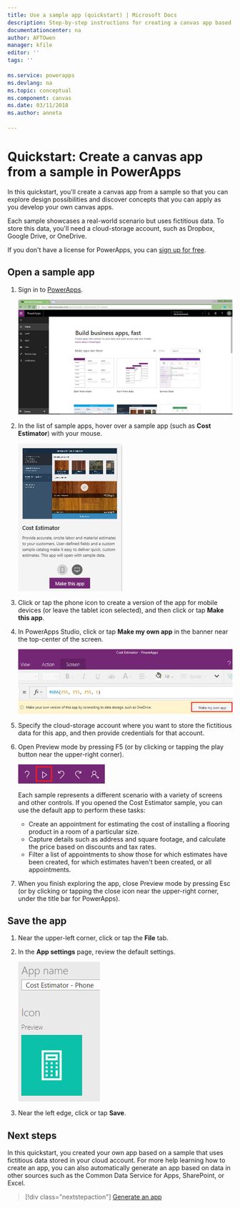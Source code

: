 ```yaml
---
title: Use a sample app (quickstart) | Microsoft Docs
description: Step-by-step instructions for creating a canvas app based on a sample in PowerApps
documentationcenter: na
author: AFTOwen
manager: kfile
editor: ''
tags: ''

ms.service: powerapps
ms.devlang: na
ms.topic: conceptual
ms.component: canvas
ms.date: 03/11/2018
ms.author: anneta

---
```

# Quickstart: Create a canvas app from a sample in PowerApps
In this quickstart, you'll create a canvas app from a sample so that you can explore design possibilities and discover concepts that you can apply as you develop your own canvas apps.

Each sample showcases a real-world scenario but uses fictitious data. To store this data, you'll need a cloud-storage account, such as Dropbox, Google Drive, or OneDrive.

If you don't have a license for PowerApps, you can [sign up for free](../signup-for-powerapps.md).

## Open a sample app
1. Sign in to [PowerApps](https://web.powerapps.com).

	![](./media/open-and-run-a-sample-app/sign-in.png)

1. In the list of sample apps, hover over a sample app (such as **Cost Estimator**) with your mouse.

	![](./media/open-and-run-a-sample-app/sample-tile.png)

1. Click or tap the phone icon to create a version of the app for mobile devices (or leave the tablet icon selected), and then click or tap **Make this app**.

1. In PowerApps Studio, click or tap **Make my own app** in the banner near the top-center of the screen.

	![](./media/open-and-run-a-sample-app/banner.png)

1. Specify the cloud-storage account where you want to store the fictitious data for this app, and then provide credentials for that account.

1. Open Preview mode by pressing F5 (or by clicking or tapping the play button near the upper-right corner).

	![](./media/open-and-run-a-sample-app/open-preview.png)

	Each sample represents a different scenario with a variety of screens and other controls. If you opened the Cost Estimator sample, you can use the default app to perform these tasks:

	- Create an appointment for estimating the cost of installing a flooring product in a room of a particular size.
	- Capture details such as address and square footage, and calculate the price based on discounts and tax rates.
	- Filter a list of appointments to show those for which estimates have been created, for which estimates haven't been created, or all appointments.
	
1. When you finish exploring the app, close Preview mode by pressing Esc (or by clicking or tapping the close icon near the upper-right corner, under the title bar for PowerApps).

## Save the app
1. Near the upper-left corner, click or tap the **File** tab.

1. In the **App settings** page, review the default settings.

	![](./media/open-and-run-a-sample-app/app-settings.png)

1. Near the left edge, click or tap **Save**. 

## Next steps
In this quickstart, you created your own app based on a sample that uses fictitious data stored in your cloud account. For more help learning how to create an app, you can also automatically generate an app based on data in other sources such as the Common Data Service for Apps, SharePoint, or Excel.

> [!div class="nextstepaction"]
> [Generate an app](data-platform-create-app.md)
